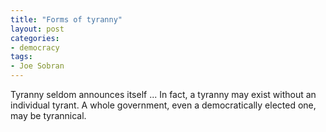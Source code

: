 ```yaml
---
title: "Forms of tyranny"
layout: post
categories:
- democracy
tags:
- Joe Sobran
---
```


Tyranny seldom announces itself ... In fact, a tyranny may exist without an individual tyrant. A whole government, even a democratically elected one, may be tyrannical.
